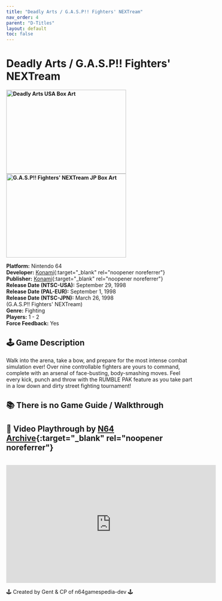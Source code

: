 ```yaml
---
title: "Deadly Arts / G.A.S.P!! Fighters' NEXTream"
nav_order: 4
parent: "D-Titles"
layout: default
toc: false
---
```


# Deadly Arts / G.A.S.P!! Fighters' NEXTream

<b>
<img src="https://www.project64-legacy.com/data/uploads/BoxArt/2d/Deadly%20Arts%20(USA).PNG" alt="Deadly Arts USA Box Art" width="320" height="224" />
<img src="https://images.launchbox-app.com/422cbb3b-09f4-4a60-834c-b4ac6b5459c1.jpg" alt="G.A.S.P!! Fighters' NEXTream JP Box Art" width="320" height="224" />
</b>

**Platform:** Nintendo 64  
**Developer:** [Konami](https://en.wikipedia.org/wiki/Konami){:target="_blank" rel="noopener noreferrer"}  
**Publisher:** [Konami](https://en.wikipedia.org/wiki/Konami){:target="_blank" rel="noopener noreferrer"}  
**Release Date (NTSC-USA):** September 29, 1998  
**Release Date (PAL-EUR):** September 1, 1998  
**Release Date (NTSC-JPN):** March 26, 1998    
(G.A.S.P!! Fighters' NEXTream)  
**Genre:** Fighting  
**Players:** 1 - 2  
**Force Feedback:** Yes  

## 🕹️ Game Description
Walk into the arena, take a bow, and prepare for the most intense combat simulation ever! Over nine controllable fighters are yours to command, complete with an arsenal of face-busting, body-smashing moves. Feel every kick, punch and throw with the RUMBLE PAK feature as you take part in a low down and dirty street fighting tournament!

## 📚 There is no Game Guide / Walkthrough

## 🎥 Video Playthrough by [N64 Archive](https://www.youtube.com/channel/UC1fUDTXUTKjpk_j7leAhAyw){:target="_blank" rel="noopener noreferrer"}  
<br />  
<iframe width="560" height="315" src="https://www.youtube.com/embed/79ok1HtSm4A" title="Deadly Arts Gameplay" frameborder="0" allowfullscreen></iframe>

🕹️ Created by Gent & CP of n64gamespedia-dev 🕹️

<!-- Vault Format: n64gamespedia-dev -->
<!-- Protocol Source: _vault-specs/format-protocol.md -->

